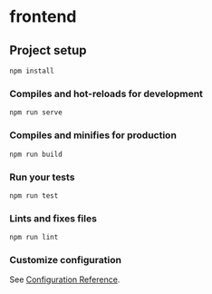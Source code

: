 <!--
 * @File: 
 * @Author: 张宏亮 - zhl@xiaoniren.cn
 * @Date: 2019-07-27 18:33:26
 * @LastEditors: 张宏亮<zhl@xiaoniren.cn>
 * @LastEditTime: 2019-08-09 18:33:37
 * @Description: file content
 * @Versions: 1.0.0
 -->
# frontend

## Project setup
```
npm install
```

### Compiles and hot-reloads for development
```
npm run serve
```

### Compiles and minifies for production
```
npm run build
```

### Run your tests
```
npm run test
```

### Lints and fixes files
```
npm run lint
```

### Customize configuration
See [Configuration Reference](https://cli.vuejs.org/config/).




